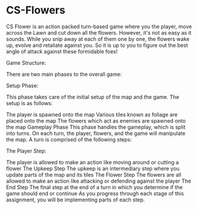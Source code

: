 # CS-Flowers
CS Flower is an action packed turn-based game where you the player, move across the Lawn and cut down all the flowers. However, it's not as easy as it sounds. While you snip away at each of them one by one, the flowers wake up, evolve and retaliate against you. So it is up to you to figure out the best angle of attack against these formidable foes!

Game Structure:

There are two main phases to the overall game:

Setup Phase:

This phase takes care of the initial setup of the map and the game. The setup is as follows:

The player is spawned onto the map
Various tiles known as foliage are placed onto the map
The flowers which act as enemies are spawned onto the map
Gameplay Phase
This phase handles the gameplay, which is split into turns. On each turn, the player, flowers, and the game will manipulate the map. A turn is comprised of the following steps:

The Player Step:

The player is allowed to make an action like moving around or cutting a flower
The Upkeep Step
The upkeep is an intermediary step where you update parts of the map and its tiles
The Flower Step
The flowers are all allowed to make an action like attacking or defending against the player
The End Step
The final step at the end of a turn in which you determine if the game should end or continue
As you progress through each stage of this assignment, you will be implementing parts of each step.

